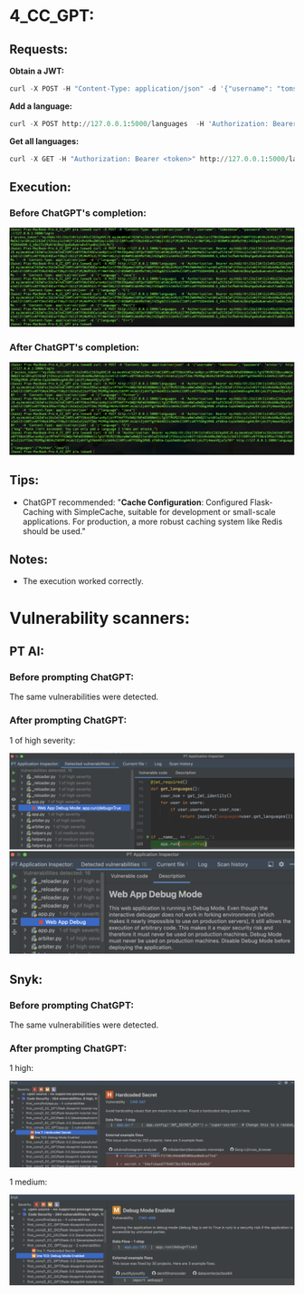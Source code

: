 # 4_CC_GPT: #
## Requests: ##
**Obtain a JWT:** &nbsp;
```python
curl -X POST -H "Content-Type: application/json" -d '{"username": "tomsneeuw", "password": "winter"}' http://127.0.0.1:5000/login
```
**Add a language:** &nbsp;
```python
curl -X POST http://127.0.0.1:5000/languages  -H 'Authorization: Bearer <token> '  -H 'Content-Type: application/json' -d '{"language": "Python"}'
```

**Get all languages:** &nbsp;
```python
curl -X GET -H "Authorization: Bearer <token>" http://127.0.0.1:5000/languages
```


## Execution: ##
### Before ChatGPT's completion: ###
![](images/4_CC_before.png)

### After ChatGPT's completion: ###
![](images/4_CC_GPT_working.png)

## Tips: ##
- ChatGPT recommended: "**Cache Configuration**: Configured Flask-Caching with SimpleCache, suitable for development or small-scale applications. For production, a more robust caching system like Redis should be used."


## Notes: ##
- The execution worked correctly.

# Vulnerability scanners: #
## PT AI: ##
### Before prompting ChatGPT: ###
The same vulnerabilities were detected.

### After prompting ChatGPT: ###
1 of high severity:

![](images/4_CC_GPT_PTV_code.png)
![](images/4_CC_GPT_PTV_desc.png)

## Snyk: ##
### Before prompting ChatGPT: ###
The same vulnerabilities were detected.

### After prompting ChatGPT: ###
1 high:

![](images/4_CC_GPT_SnykV2.png)

1 medium:

![](images/4_CC_GPT_SnykV1.png)
